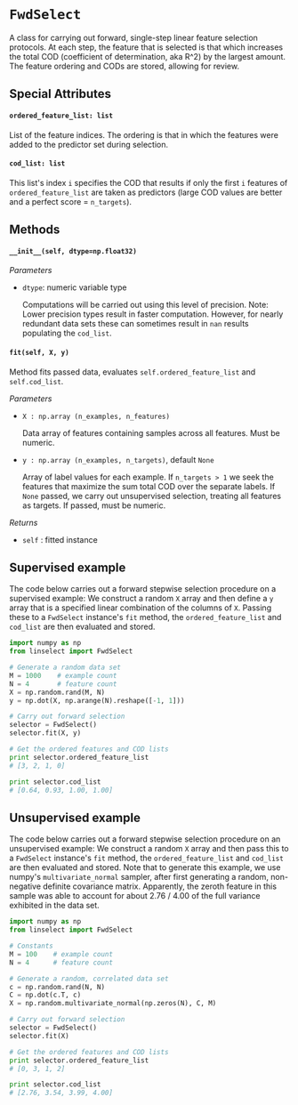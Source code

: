 # `FwdSelect` 

A class for carrying out forward, single-step linear feature selection
protocols.  At each step, the feature that is selected is that which increases
the total COD (coefficient of determination, aka R^2) by the largest amount.
The feature ordering and CODs are stored, allowing for review.

## Special Attributes
#### `ordered_feature_list: list`
  List of the feature indices.  The ordering is that in which the features
  were added to the predictor set during selection.

#### `cod_list: list`
  This list's index `i` specifies the COD that results if only the first `i`
  features of `ordered_feature_list` are taken as predictors (large COD
  values are better and a perfect score = `n_targets`).

## Methods
#### `__init__(self, dtype=np.float32)`

*Parameters*

 * `dtype`: numeric variable type

    Computations will be carried out using this level of precision. Note: Lower
    precision types result in faster computation. However, for nearly redundant
    data sets these can sometimes result in `nan` results populating the
    `cod_list`.

#### `fit(self, X, y)`

Method fits passed data, evaluates `self.ordered_feature_list` and
`self.cod_list`.
  
*Parameters*

 * `X : np.array (n_examples, n_features)`

    Data array of features containing samples across all features.  Must be
    numeric.
  
 * `y : np.array (n_examples, n_targets)`, default `None`
  
    Array of label values for each example. If `n_targets > 1` we seek the
    features that maximize the sum total COD over the separate labels.  If `None`
    passed, we carry out unsupervised selection, treating all features as targets.
    If passed, must be numeric.
  
*Returns*

 * `self` : fitted instance

## Supervised example
The code below carries out a forward stepwise selection procedure on a
supervised example:  We construct a random `X` array and then define a `y`
array that is a specified linear combination of the columns of `X`.  Passing
these to a `FwdSelect` instance's `fit` method, the `ordered_feature_list` and
`cod_list` are then evaluated and stored.

```python
import numpy as np
from linselect import FwdSelect

# Generate a random data set
M = 1000    # example count
N = 4       # feature count
X = np.random.rand(M, N)
y = np.dot(X, np.arange(N).reshape([-1, 1])) 

# Carry out forward selection
selector = FwdSelect()
selector.fit(X, y)

# Get the ordered features and COD lists
print selector.ordered_feature_list
# [3, 2, 1, 0]

print selector.cod_list
# [0.64, 0.93, 1.00, 1.00]
```

## Unsupervised example
The code below carries out a forward stepwise selection procedure on an
unsupervised example:  We construct a random `X` array and then pass this to a
`FwdSelect` instance's `fit` method, the `ordered_feature_list` and `cod_list`
are then evaluated and stored.  Note that to generate this example, we use
numpy's `multivariate_normal` sampler, after first generating a random,
non-negative definite covariance matrix.  Apparently, the zeroth feature in
this sample was able to account for about 2.76 / 4.00 of the full variance
exhibited in the data set.

```python
import numpy as np
from linselect import FwdSelect

# Constants
M = 100    # example count
N = 4      # feature count

# Generate a random, correlated data set
c = np.random.rand(N, N)
C = np.dot(c.T, c)
X = np.random.multivariate_normal(np.zeros(N), C, M)

# Carry out forward selection
selector = FwdSelect()
selector.fit(X)

# Get the ordered features and COD lists
print selector.ordered_feature_list
# [0, 3, 1, 2] 

print selector.cod_list
# [2.76, 3.54, 3.99, 4.00]
```

